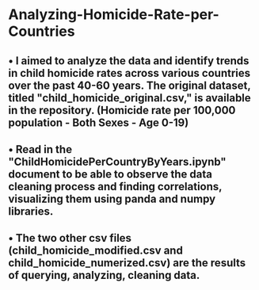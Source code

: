 # Analyzing-Homicide-Rate-per-Countries

## • I aimed to analyze the data and identify trends in child homicide rates across various countries over the past 40-60 years. The original dataset, titled "child_homicide_original.csv," is available in the repository. (Homicide rate per 100,000 population - Both Sexes - Age 0-19)

## • Read in the "ChildHomicidePerCountryByYears.ipynb" document to be able to observe the data cleaning process and finding correlations, visualizing them using panda and numpy libraries.

## • The two other csv files (child_homicide_modified.csv and child_homicide_numerized.csv) are the results of querying, analyzing, cleaning data.
